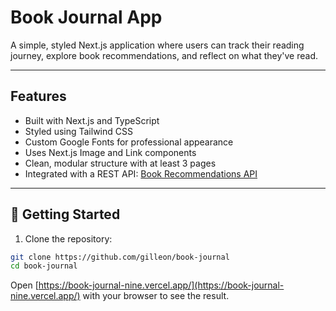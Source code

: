 # Book Journal App

A simple, styled Next.js application where users can track their reading journey, explore book recommendations, and reflect on what they've read.

---

## Features

- Built with Next.js and TypeScript
- Styled using Tailwind CSS
- Custom Google Fonts for professional appearance
- Uses Next.js Image and Link components
- Clean, modular structure with at least 3 pages
- Integrated with a REST API: [Book Recommendations API](https://sd-6310-2025-summer-express-app.onrender.com)

---


## 🔧 Getting Started

1. Clone the repository:
```bash
git clone https://github.com/gilleon/book-journal
cd book-journal
```

Open [https://book-journal-nine.vercel.app/](https://book-journal-nine.vercel.app/) with your browser to see the result.